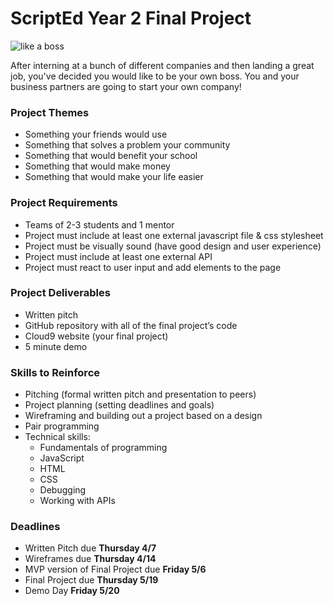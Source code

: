# ScriptEd Year 2 Final Project 

![like a boss](http://i.giphy.com/3VMZDyn8uOU0g.gif)

After interning at a bunch of different companies and then landing a great job, you've decided you would like to be your own boss. You and your business partners are going to start your own company!

### Project Themes

* Something your friends would use
* Something that solves a problem your community
* Something that would benefit your school
* Something that would make money
* Something that would make your life easier

### Project Requirements

* Teams of 2-3 students and 1 mentor
* Project must include at least one external javascript file & css stylesheet
* Project must be visually sound (have good design and user experience)
* Project must include at least one external API
* Project must react to user input and add elements to the page

### Project Deliverables

* Written pitch
* GitHub repository with all of the final project’s code 
* Cloud9 website (your final project)
* 5 minute demo 

### Skills to Reinforce

* Pitching (formal written pitch and presentation to peers)
* Project planning (setting deadlines and goals)
* Wireframing and building out a project based on a design
* Pair programming
* Technical skills:
  * Fundamentals of programming
  * JavaScript
  * HTML
  * CSS
  * Debugging
  * Working with APIs

### Deadlines

* Written Pitch due **Thursday 4/7**
* Wireframes due **Thursday 4/14**
* MVP version of Final Project due **Friday 5/6**
* Final Project due **Thursday 5/19**
* Demo Day **Friday 5/20**
